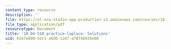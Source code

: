 ```yaml
---
content_type: resource
description: ''
file: https://ol-ocw-studio-app-production.s3.amazonaws.com/courses/18-04-complex-variables-with-applications-spring-2018/63e7e8905ec1a6db1267a7074b926e88_MIT18_04S18_practice-laplace-qa.pdf
file_type: application/pdf
resourcetype: Document
title: '18.04 S18 practice-laplace: Solutions'
uid: 63e7e890-5ec1-a6db-1267-a7074b926e88
---
```


